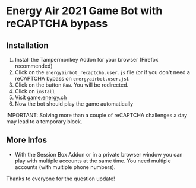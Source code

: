 # Energy Air 2021 Game Bot with reCAPTCHA bypass

## Installation
1. Install the Tampermonkey Addon for your browser (Firefox recommended)
2. Click on the `energyairbot_recaptcha.user.js` file (or if you don't need a reCAPTCHA bypass on 
`energyairbot.user.js`).
3. Click on the button `Raw`. You will be redirected. 
4. Click on `install`
5. Visit [game.energy.ch](https://game.energy.ch)
6. Now the bot should play the game automatically

IMPORTANT: Solving more than a couple of reCAPTCHA challenges a day may lead to a temporary block.


## More Infos

- With the Session Box Addon or in a private browser window you can play with multiple accounts at the same time. You need multiple accounts (with multiple phone numbers).

Thanks to everyone for the question update!


